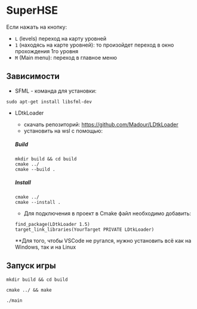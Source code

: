# SuperHSE
Если нажать на кнопку:
- `L` (levels) переход на карту уровней
-  `1` (находясь на карте уровней): то произойдет переход в окно прохождения 1го уровня
- `M` (Main menu): переход в главное меню

## Зависимости 

- SFML - команда для установки:
```
sudo apt-get install libsfml-dev
```

- LDtkLoader
    - скачать репозиторий: https://github.com/Madour/LDtkLoader
    - установить на wsl с помощью:

    ##### Build
    ```
    mkdir build && cd build
    cmake ../
    cmake --build . 
    ```

    ##### Install

    ```
    cmake ../
    cmake --install . 
    ```

    - Для подключения в проект в Cmake файл необходимо добавить:
    ```
    find_package(LDtkLoader 1.5)
    target_link_libraries(YourTarget PRIVATE LDtkLoader)
    ```

    **Для того, чтобы VSCode не ругался, нужно установить всё как на Windows, так и на Linux


## Запуск игры

```
mkdir build && cd build

cmake ../ && make

./main
```

